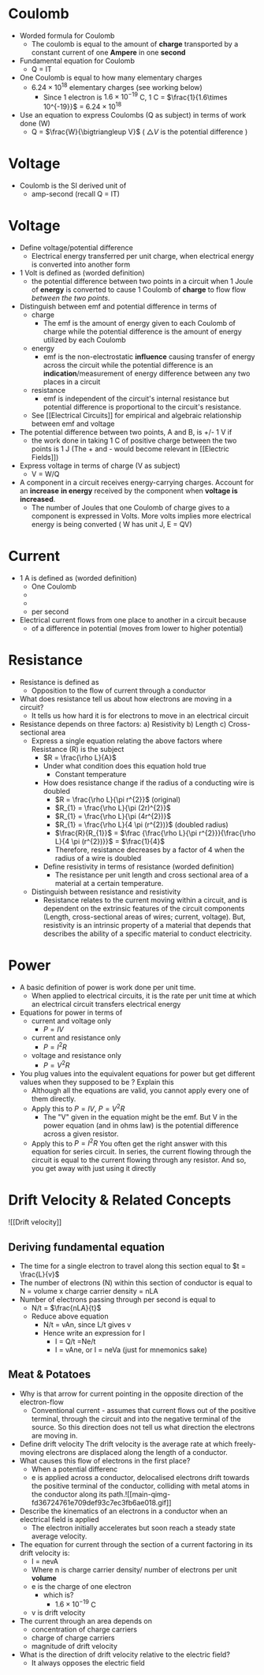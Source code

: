 
# Coulomb
- Worded formula for Coulomb  
	- The coulomb is equal to the amount of **charge** transported by a constant current of one **Ampere** in one **second**
- Fundamental equation for Coulomb
	- Q = IT
- One Coulomb is equal to how many elementary charges
	- $6.24\times 10^{18}$  elementary charges (see working below)
		- Since 1 electron is $1.6\times 10^{-19}$ C, 1 C = $\frac{1}{1.6\times 10^{-19}}$ = $6.24\times 10^{18}$
- Use an equation to express Coulombs (Q as subject) in terms of work done (W)
	-  Q = $\frac{W}{\bigtriangleup V}$ ( ${\bigtriangleup V}$ is the potential difference )
 # Voltage
- Coulomb is the SI derived unit of 
	- amp-second (recall Q = IT)
# Voltage
- Define voltage/potential difference
	- Electrical energy transferred per unit charge, when electrical energy is converted into another form
- 1 Volt is defined as (worded definition)
	- the potential difference between two points in a circuit when 1 Joule of **energy** is converted to cause 1 Coulomb of **charge**  to flow flow *between the two points*.
- Distinguish between emf  and potential difference in terms of 
	- charge
		- The emf is the amount of energy given to each Coulomb of charge while the  potential difference is the amount of energy utilized by each Coulomb
	- energy
		- emf is the non-electrostatic **influence** causing transfer of  energy across the circuit while the potential difference is an **indication**/measurement of energy difference between any two places in a circuit
	- resistance
		- emf is independent of the circuit's internal resistance but potential difference is proportional to the circuit's resistance.
	- See [[Electrical Circuits]] for empirical and algebraic relationship between emf and voltage 
- The potential difference between two points, A and B, is +/- 1 V  if 
	- the work done in taking 1 C of positive charge between the two points is 1 J (The + and - would become relevant in [[Electric Fields]])
- Express voltage in terms of charge (V as subject)
	- V = W/Q
- A component in a circuit receives energy-carrying charges. Account for an **increase** **in energy** received by the component when **voltage is increased**. 
	- The number of Joules that one Coulomb of charge gives to a component is expressed in Volts. More volts implies more electrical energy is being converted ( W has unit J, E = QV)
# Current
- 1 A is defined as (worded definition)
	- One Coulomb
	- 
	- 
	-  per second
- Electrical current flows from one place to another in a circuit because 
	- of a difference in potential (moves from lower to higher potential)
# Resistance
- Resistance is defined as 
	- Opposition to the flow of current through a conductor
- What does resistance tell us about how electrons are moving in a circuit?
	- It tells us how hard it is for electrons to move in an electrical circuit
- Resistance depends on three factors:
	a) Resistivity
	b) Length
	c) Cross-sectional area
	- Express a single equation relating  the above factors where Resistance (R) is the subject
		-  $R =  \frac{\rho L}{A}$
		- Under what condition does this equation hold true 
			-  Constant temperature
		- How does resistance change if the radius of a conducting wire is doubled
			- $R =  \frac{\rho L}{\pi r^{2}}$ (original)
			- $R_{1} =  \frac{\rho L}{\pi (2r)^{2}}$
			- $R_{1} =  \frac{\rho L}{\pi (4r^{2})}$
			- $R_{1} =  \frac{\rho L}{4 \pi (r^{2})}$ (doubled radius)
			- $\frac{R}{R_{1}}$ = $\frac {\frac{\rho L}{\pi r^{2}}}{\frac{\rho L}{4 \pi (r^{2})}}$ = $\frac{1}{4}$
			- Therefore, resistance decreases by a factor of 4 when the radius of a wire is doubled
		- Define resistivity in terms of resistance (worded definition)
			- The resistance per unit length and cross sectional area of a material at a certain temperature.
	- Distinguish between resistance and resistivity
		- Resistance relates to the  current moving within a circuit, and is dependent on the extrinsic features of the circuit components (Length, cross-sectional areas of wires; current, voltage). But, resistivity is an intrinsic property of a material that depends that describes the ability of a specific material to conduct electricity.
# Power
- A basic definition of power is 
	 work done per unit time. 
	- When applied to electrical circuits, it is
		the rate per unit time at which an electrical circuit transfers electrical energy
- Equations for power in terms of
	- current and voltage only
		- $P=IV$
	- current and resistance only
		- $P=I^{2}R$
	- voltage and resistance only 
		- $P = V^{2}R$
- You plug values into the equivalent equations for power but get different values when they supposed to be ? Explain this
	- Although all the equations are valid, you cannot apply every one of them directly. 
	- Apply this to $P=IV$, $P = V^{2}R$
		- The "V" given in the equation might be the emf. But V in the power equation (and in ohms law) is the potential difference across a given resistor. 
	- Apply this to $P = I^{2}R$
		You often get the right answer with this equation for series circuit. In series,  the current flowing through the circuit is equal to the current flowing through any resistor. And so, you get away with just using it directly
# Drift Velocity & Related Concepts 
![[Drift velocity]]
## Deriving fundamental equation
- The time for a single electron to travel along this section equal to
	$t = \frac{L}{v}$
- The number of electrons (N) within this section of conductor is equal to 
	N = volume x charge carrier density = nLA
- Number of electrons passing through per second is equal to
	- N/t = $\frac{nLA}{t}$ 
	- Reduce above equation
		- N/t = vAn, since L/t gives v
		- Hence write an expression for I
			- I = Q/t =Ne/t
			- I = vAne, or I = neVa (just for mnemonics sake)
## Meat & Potatoes
- Why is that arrow for current pointing in the opposite direction of the electron-flow
	- Conventional current - assumes that current flows out of the positive terminal, through the circuit and into the negative terminal of the source. So this direction does not tell us what direction the electrons are moving in. 
- Define drift velocity
	 The drift velocity is the average rate at which freely-moving electrons are displaced along the length of a conductor. 
- What causes this flow of electrons in the first place?
	- When a potential differenc
	- e is applied across a conductor, delocalised electrons drift towards the positive terminal of the conductor, colliding with metal atoms in the conductor along its path.![[main-qimg-fd36724761e709def93c7ec3fb6ae018.gif]]
- Describe the kinematics of an electrons in a conductor when an electrical field is applied
	- The electron initially accelerates but soon reach a steady state average velocity. 
- The equation for current through the section of a current factoring in its drift velocity is: 
	- I = nevA
	-  Where n is
		charge carrier density/ number of electrons per unit **volume**
	- e is 
		the charge of one electron
		- which is?
			- $1.6\times 10^{-19}$ C
	- v is 
		drift velocity
- The current through an area depends on
	- concentration of charge carriers
	- charge of charge carriers
	- magnitude of drift velocity 
- What is the direction of drift velocity relative to the electric field? 
	- It always opposes the electric field

